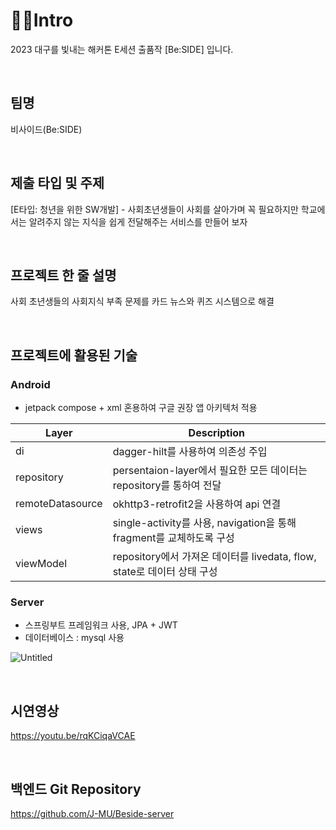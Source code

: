 # 👋🏻Intro
2023 대구를 빛내는 해커톤 E세션 출품작 [Be:SIDE] 입니다.


<br>

## 팀명

비사이드(Be:SIDE)

<br>

## 제출 타입 및 주제

[E타입: 청년을 위한 SW개발] - 사회초년생들이 사회를 살아가며 꼭 필요하지만 학교에서는 알려주지 않는 지식을 쉽게 전달해주는 서비스를 만들어 보자

<br>

## 프로젝트 한 줄 설명

사회 초년생들의 사회지식 부족 문제를 카드 뉴스와 퀴즈 시스템으로 해결

<br>

## 프로젝트에 활용된 기술



### Android
- jetpack compose + xml 혼용하여 구글 권장 앱 아키텍처 적용
  
|     Layer     | Description |
| ------------- | ------------- |
| di | dagger-hilt를 사용하여 의존성 주입 |
| repository | persentaion-layer에서 필요한 모든 데이터는 repository를 통하여 전달 |
| remoteDatasource | okhttp3-retrofit2을 사용하여 api 연결 |
| views | single-activity를 사용, navigation을 통해 fragment를 교체하도록 구성 |
| viewModel | repository에서 가져온 데이터를 livedata, flow, state로 데이터 상태 구성 |

### Server

- 스프링부트 프레임워크 사용, JPA + JWT
- 데이터베이스 : mysql 사용


![Untitled](https://github.com/bayy1216/Beside-App/assets/78216059/2335c551-578d-486f-8025-2195e8acdae6)


<br>

## 시연영상
https://youtu.be/rqKCiqaVCAE

<br>

## 백엔드 Git Repository
https://github.com/J-MU/Beside-server
